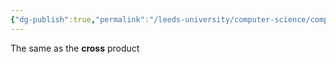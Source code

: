 ```yaml
---
{"dg-publish":true,"permalink":"/leeds-university/computer-science/compulsory-modules/fundamental-math-concepts/vector-product/"}
---
```



The same as the **cross** product